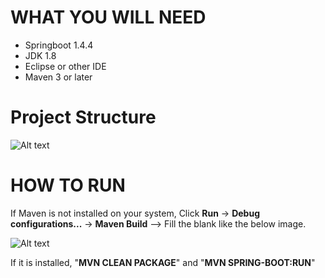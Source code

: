 # WHAT YOU WILL NEED
* Springboot 1.4.4
* JDK 1.8
* Eclipse or other IDE
* Maven 3 or later

# Project Structure
![Alt text](https://user-images.githubusercontent.com/18185890/33229886-86aa27e4-d21b-11e7-9796-5719c976a5f2.PNG)

# HOW TO RUN
If Maven is not installed on your system,
Click **Run** -> **Debug configurations...** -> **Maven Build** --> Fill the blank like the below image.

![Alt text](https://user-images.githubusercontent.com/18185890/33229856-ebad03f6-d21a-11e7-8a16-4b2907c434ba.PNG)

If it is installed,
"**MVN CLEAN PACKAGE**" and "**MVN SPRING-BOOT:RUN**"
